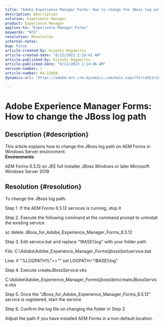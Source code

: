 ```yaml
---
title: "Adobe Experience Manager Forms: How to change the JBoss log path"
description: Description
solution: Experience Manager
product: Experience Manager
applies-to: "Experience Manager Forms"
keywords: "KCS"
resolution: Resolution
internal-notes: 
bug: False
article-created-by: Kiyoshi Nagamitsu
article-created-date: "8/22/2023 2:10:42 AM"
article-published-by: Kiyoshi Nagamitsu
article-published-date: "8/22/2023 2:14:46 AM"
version-number: 1
article-number: KA-22689
dynamics-url: "https://adobe-ent.crm.dynamics.com/main.aspx?forceUCI=1&pagetype=entityrecord&etn=knowledgearticle&id=c9470918-9140-ee11-bdf3-6045bd006239"

---
```

# Adobe Experience Manager Forms: How to change the JBoss log path

## Description {#description}

This article explains how to change the JBoss log path on AEM Forms in Windows Server environment.<br>
<b>Environments</b>

AEM Forms 6.5.12 on JEE full installer JBoss Windows or later
 Microsoft Windows Server 2019


## Resolution {#resolution}


To change the JBoss log path:

Step 1. If the AEM Forms 6.5.12 services is running, stop it

Step 2. Execute the following command at the command prompt to uninstall the existing service

sc delete JBoss_for_Adobe_Experience_Manager_Forms_6.5.12

Step 3. Edit service.bat and replace "!BASE!\log" with your folder path

File:
C:\Adobe\Adobe_Experience_Manager_Forms\jboss\bin\service.bat

Line:
if "%LOGPATH%"=="" set LOGPATH="!BASE!\log"

Step 4. Execute createJBossService.vbs

C:\Adobe\Adobe_Experience_Manager_Forms\jboss\bin\createJBossService.vbs

Step 5. Once the "JBoss_for_Adobe_Experience_Manager_Forms_6.5.12" service is registered, start the service

Step 6. Confirm the log file on changing the folder in Step 3

Adjust the path if you have installed AEM Forms in a non-default location.
